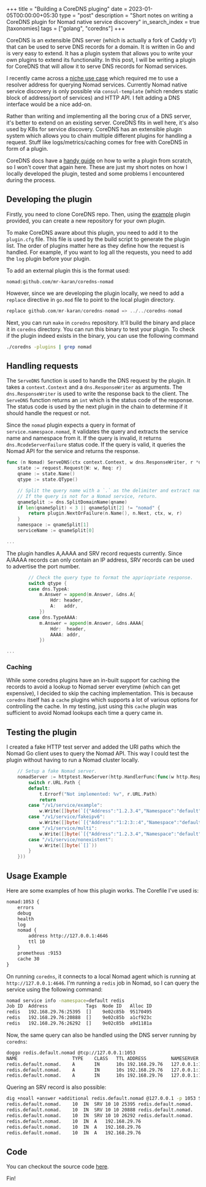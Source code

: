 +++
title = "Building a CoreDNS pluging"
date = 2023-01-05T00:00:00+05:30
type = "post"
description = "Short notes on writing a CoreDNS plugin for Nomad native service discovery"
in_search_index = true
[taxonomies]
tags = ["golang", "coredns"]
+++

CoreDNS is an extensible DNS server (which is actually a fork of Caddy v1) that can be used to serve DNS records for a domain. It is written in Go and is very easy to extend. It has a plugin system that allows you to write your own plugins to extend its functionality. In this post, I will be writing a plugin for CoreDNS that will allow it to serve DNS records for Nomad services.

I recently came across a [niche use case](https://github.com/hashicorp/nomad/issues/12588#issuecomment-1368679059) which required me to use a resolver address for querying Nomad services. Currently Nomad native service discovery is only possible via `consul-template` (which renders static block of address/port of services) and HTTP API. I felt adding a DNS interface would be a nice add-on.

Rather than writing and implementing all the boring crux of a DNS server, it's better to extend on an existing server. CoreDNS fits in well here, it's also used by K8s for service discovery. CoreDNS has an extensible plugin system which allows you to chain multiple different plugins for handling a request. Stuff like logs/metrics/caching comes for free with CoreDNS in form of a plugin.

CoreDNS docs have a [handy guide](https://github.com/coredns/coredns/blob/master/plugin.md#writing-plugins) on how to write a plugin from scratch, so I won't cover that again here. These are just my short notes on how I locally developed the plugin, tested and some problems I encountered during the process.

## Developing the plugin

Firstly, you need to clone CoreDNS repo. Then, using the [example](https://github.com/coredns/example) plugin provided, you can create a new repository for your own plugin.

To make CoreDNS aware about this plugin, you need to add it to the `plugin.cfg` file. This file is used by the build script to generate the plugin list. The order of plugins matter here as they define how the request is handled. For example, if you want to log all the requests, you need to add the `log` plugin before your plugin.

To add an external plugin this is the format used:

```
nomad:github.com/mr-karan/coredns-nomad
```

However, since we are developing the plugin locally, we need to add a `replace` directive in `go.mod` file to point to the local plugin directory.

```go
replace github.com/mr-karan/coredns-nomad => ../../coredns-nomad
```

Next, you can run `make` in `coredns` repository. It'll build the binary and place it in `coredns` directory. You can run this binary to test your plugin. To check if the plugin indeed exists in the binary, you can use the following command

```sh
./coredns -plugins | grep nomad
```

## Handling requests

The `ServeDNS` function is used to handle the DNS request by the plugin. It takes a `context.Context` and a `dns.ResponseWriter` as arguments. The `dns.ResponseWriter` is used to write the response back to the client. The `ServeDNS` function returns an `int` which is the status code of the response. The status code is used by the next plugin in the chain to determine if it should handle the request or not.

Since the `nomad` plugin expects a query in format of `service.namespace.nomad`, it validates the query and extracts the service name and namespace from it. If the query is invalid, it returns `dns.RcodeServerFailure` status code. If the query is valid, it queries the Nomad API for the service and returns the response.

```go
func (n Nomad) ServeDNS(ctx context.Context, w dns.ResponseWriter, r *dns.Msg) (int, error) {
	state := request.Request{W: w, Req: r}
	qname := state.Name()
	qtype := state.QType()

	// Split the query name with a `.` as the delimiter and extract namespace and service name.
	// If the query is not for a Nomad service, return.
	qnameSplit := dns.SplitDomainName(qname)
	if len(qnameSplit) < 3 || qnameSplit[2] != "nomad" {
		return plugin.NextOrFailure(n.Name(), n.Next, ctx, w, r)
	}
	namespace := qnameSplit[1]
	serviceName := qnameSplit[0]

...

```
The plugin handles A,AAAA and SRV record requests currently. Since A/AAAA records can only contain an IP address, SRV records can be used to advertise the port number.

```go
		// Check the query type to format the appriopriate response.
		switch qtype {
		case dns.TypeA:
			m.Answer = append(m.Answer, &dns.A{
				Hdr: header,
				A:   addr,
			})
		case dns.TypeAAAA:
			m.Answer = append(m.Answer, &dns.AAAA{
				Hdr:  header,
				AAAA: addr,
			})

...

```

### Caching

While some coredns plugins have an in-built support for caching the records to avoid a lookup to Nomad server everytime (which can get expensive), I decided to skip the caching implementation. This is because `coredns` itself has a `cache` plugins which supports a lot of various options for controlling the cache. In my testing, just using this `cache` plugin was sufficient to avoid Nomad lookups each time a query came in. 


## Testing the plugin

I created a fake HTTP test server and added the URI paths which the Nomad Go client uses to query the Nomad API. This way I could test the plugin without having to run a Nomad cluster locally.

```go
	// Setup a fake Nomad server.
	nomadServer := httptest.NewServer(http.HandlerFunc(func(w http.ResponseWriter, r *http.Request) {
		switch r.URL.Path {
		default:
			t.Errorf("Not implemented: %v", r.URL.Path)
			return
		case "/v1/service/example":
			w.Write([]byte(`[{"Address":"1.2.3.4","Namespace":"default","Port":23202,"ServiceName":"example"}]`))
		case "/v1/service/fakeipv6":
			w.Write([]byte(`[{"Address":"1:2:3::4","Namespace":"default","Port":8000,"ServiceName":"fakeipv6"}]`))
		case "/v1/service/multi":
			w.Write([]byte(`[{"Address":"1.2.3.4","Namespace":"default","Port":25395,"ServiceName":"multi"},{"Address":"1.2.3.5","Namespace":"default","Port":20888,"ServiceName":"multi"},{"Address":"1.2.3.6","Namespace":"default","Port":26292,"ServiceName":"multi"}]`))
		case "/v1/service/nonexistent":
			w.Write([]byte(`[]`))
		}
	}))
```

## Usage Example

Here are some examples of how this plugin works. The Corefile I've used is:

```txt
nomad:1053 {
    errors
    debug
    health
    log
    nomad {
		address http://127.0.0.1:4646
        ttl 10
    }
    prometheus :9153
    cache 30
}
```

On running `coredns`, it connects to a local Nomad agent which is running at `http://127.0.0.1:4646`. I'm running a `redis` job in Nomad, so I can query the service using the following command:

```sh
nomad service info -namespace=default redis                 
Job ID  Address              Tags  Node ID   Alloc ID
redis   192.168.29.76:25395  []    9e02c85b  95170495
redis   192.168.29.76:20888  []    9e02c85b  a1cf923c
redis   192.168.29.76:26292  []    9e02c85b  a9d1181a
```

Now, the same query can also be handled using the DNS server running by `coredns`:

```bash
doggo redis.default.nomad @tcp://127.0.0.1:1053
NAME                	TYPE	CLASS	TTL	ADDRESS      	NAMESERVER     
redis.default.nomad.	A   	IN   	10s	192.168.29.76	127.0.0.1:1053	
redis.default.nomad.	A   	IN   	10s	192.168.29.76	127.0.0.1:1053	
redis.default.nomad.	A   	IN   	10s	192.168.29.76	127.0.0.1:1053
```

Quering an SRV record is also possible:

```bash
dig +noall +answer +additional redis.default.nomad @127.0.0.1 -p 1053 SRV
redis.default.nomad.	10	IN	SRV	10 10 25395 redis.default.nomad.
redis.default.nomad.	10	IN	SRV	10 10 20888 redis.default.nomad.
redis.default.nomad.	10	IN	SRV	10 10 26292 redis.default.nomad.
redis.default.nomad.	10	IN	A	192.168.29.76
redis.default.nomad.	10	IN	A	192.168.29.76
redis.default.nomad.	10	IN	A	192.168.29.76
```

## Code

You can checkout the source code [here](https://github.com/mr-karan/coredns-nomad/).

Fin!
